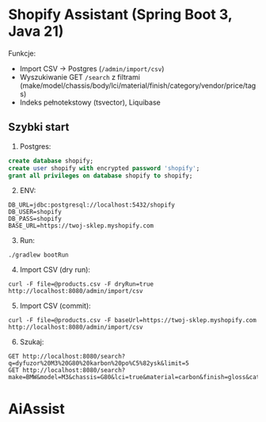 # Shopify Assistant (Spring Boot 3, Java 21)

Funkcje:
- Import CSV -> Postgres (`/admin/import/csv`)
- Wyszukiwanie GET `/search` z filtrami (make/model/chassis/body/lci/material/finish/category/vendor/price/tags)
- Indeks pełnotekstowy (tsvector), Liquibase

## Szybki start
1. Postgres:
```sql
create database shopify;
create user shopify with encrypted password 'shopify';
grant all privileges on database shopify to shopify;
```
2. ENV:
```
DB_URL=jdbc:postgresql://localhost:5432/shopify
DB_USER=shopify
DB_PASS=shopify
BASE_URL=https://twoj-sklep.myshopify.com
```
3. Run:
```
./gradlew bootRun
```
4. Import CSV (dry run):
```
curl -F file=@products.csv -F dryRun=true http://localhost:8080/admin/import/csv
```
5. Import CSV (commit):
```
curl -F file=@products.csv -F baseUrl=https://twoj-sklep.myshopify.com http://localhost:8080/admin/import/csv
```
6. Szukaj:
```
GET http://localhost:8080/search?q=dyfuzor%20M3%20G80%20karbon%20po%C5%82ysk&limit=5
GET http://localhost:8080/search?make=BMW&model=M3&chassis=G80&lci=true&material=carbon&finish=gloss&category=diffuser&priceMax=2500
```
# AiAssist

